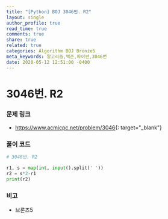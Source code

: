 ```yaml
---
title: "[Python] BOJ 3046번. R2"
layout: single
author_profile: true
read_time: true
comments: true
share: true
related: true
categories: Algorithm BOJ Bronze5
meta_keywords: 알고리즘,백준,파이썬,3046번
date: 2020-05-12 12:51:00 -0400
---
```


# 3046번. R2

### 문제 링크

- <https://www.acmicpc.net/problem/3046>{: target="\_blank"}

### 풀이 코드

```python
# 3046번. R2

r1, s = map(int, input().split(' '))
r2 = s*2-r1
print(r2)
```

### 비고

- 브론즈5
